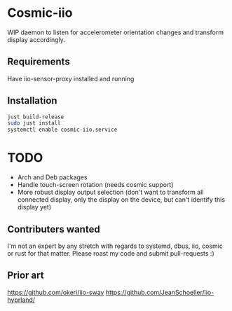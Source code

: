 # Cosmic-iio

WIP daemon to listen for accelerometer orientation changes and transform display accordingly.

## Requirements

Have iio-sensor-proxy installed and running

## Installation

```sh
just build-release
sudo just install
systemctl enable cosmic-iio.service
```

# TODO

- Arch and Deb packages
- Handle touch-screen rotation (needs cosmic support)
- More robust display output selection (don't want to transform all connected display, only the display on the device, but can't identify this display yet)

## Contributers wanted

I'm not an expert by any stretch with regards to systemd, dbus, iio, cosmic or rust for that matter.
Please roast my code and submit pull-requests :)

## Prior art

<https://github.com/okeri/iio-sway>
<https://github.com/JeanSchoeller/iio-hyprland/>
